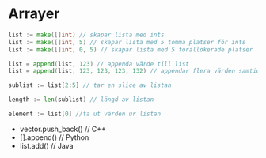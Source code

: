 # Arrayer

```go
list := make([]int) // skapar lista med ints
list := make([]int, 5) // skapar lista med 5 tomma platser för ints
list := make([]int, 0, 5) // skapar lista med 5 förallokerade platser

list = append(list, 123) // appenda värde till list
list = append(list, 123, 123, 123, 132) // appendar flera värden samtidigt

sublist := list[2:5] // tar en slice av listan 

length := len(sublist) // längd av listan

element := list[0] //ta ut värden ur listan

```
* vector.push_back() // C++
* [].append()  // Python
* list.add()  // Java